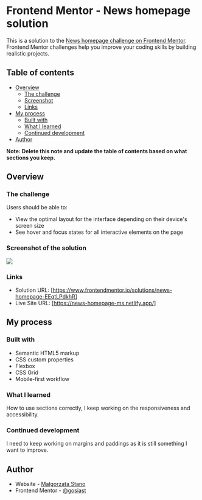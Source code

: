 # Frontend Mentor - News homepage solution

This is a solution to the [News homepage challenge on Frontend Mentor](https://www.frontendmentor.io/challenges/news-homepage-H6SWTa1MFl). Frontend Mentor challenges help you improve your coding skills by building realistic projects. 

## Table of contents

- [Overview](#overview)
  - [The challenge](#the-challenge)
  - [Screenshot](#screenshot)
  - [Links](#links)
- [My process](#my-process)
  - [Built with](#built-with)
  - [What I learned](#what-i-learned)
  - [Continued development](#continued-development)
- [Author](#author)

**Note: Delete this note and update the table of contents based on what sections you keep.**

## Overview

### The challenge

Users should be able to:

- View the optimal layout for the interface depending on their device's screen size
- See hover and focus states for all interactive elements on the page

### Screenshot of the solution

![](./preview_project_news_homepage.png)


### Links

- Solution URL: [https://www.frontendmentor.io/solutions/news-homepage-EEqtLPdkhR]
- Live Site URL: [https://news-homepage-ms.netlify.app/]

## My process

### Built with

- Semantic HTML5 markup
- CSS custom properties
- Flexbox
- CSS Grid
- Mobile-first workflow


### What I learned

How to use sections correctly, I keep working on the responsiveness and accessibility.

### Continued development

I need to keep working on margins and paddings as it is still something I want to improve.


## Author

- Website - [Malgorzata Stano](https://malgorzatastano.netlify.app/)
- Frontend Mentor - [@gosiast](https://www.frontendmentor.io/profile/gosiast)